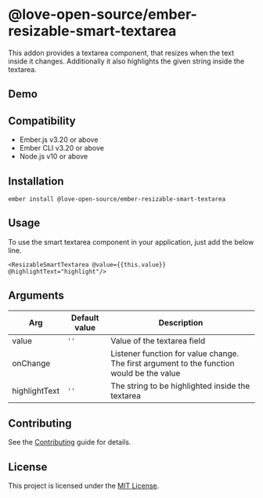 @love-open-source/ember-resizable-smart-textarea
==============================================================================

This addon provides a textarea component, that resizes when the text inside it changes. Additionally it also highlights the given string inside the textarea.


Demo
------------------------------------------------------------------------------


Compatibility
------------------------------------------------------------------------------

* Ember.js v3.20 or above
* Ember CLI v3.20 or above
* Node.js v10 or above


Installation
------------------------------------------------------------------------------

```
ember install @love-open-source/ember-resizable-smart-textarea
```


Usage
------------------------------------------------------------------------------

To use the smart textarea component in your application, just add the below line. 
```
<ResizableSmartTextarea @value={{this.value}} @highlightText="highlight"/>
```

Arguments
------------------------------------------------------------------------------
| Arg | Default value | Description |
| --- | --- | --- |
| value | ```''``` | Value of the textarea field |
| onChange |  | Listener function for value change. The first argument to the function would be the value |
| highlightText | ```''``` | The string to be highlighted inside the textarea |

Contributing
------------------------------------------------------------------------------

See the [Contributing](CONTRIBUTING.md) guide for details.


License
------------------------------------------------------------------------------

This project is licensed under the [MIT License](LICENSE.md).
